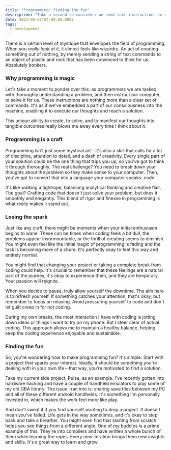 ```yaml
---
title: "Programming: finding the fun"
description: "Take a second to consider: we send text instructions to a bunch of plastic and rocks that was convinced to think for us via lightning. We are wizards!"
date: 2023-06-01T04:00:00.000Z
tags:
  - Development
---
```


There is a certain level of mystique that envelopes the field of programming. When you _really look at it,_ it almost feels like wizardry. An act of creating something out of nothing, by merely sending a string of text commands to an object of plastic and rock that has been convinced to think for us. Absolutely bonkers.

### Why programming is magic

Let's take a moment to ponder over this: as programmers we are tasked with thoroughly understanding a problem, and then instruct our computer, to solve it for us. These instructions are nothing more than a clear set of commands. It's as if we've embedded a part of our consciousness into the machine, enabling it to execute our thoughts and reach a solution.

This unique ability to create, to solve, and to manifest our thoughts into tangible outcomes really blows me away every time I think about it.

### Programming is a craft

Programming isn't just some mystical art - it's also a skill that calls for a lot of discipline, attention to detail, and a dash of creativity. Every single part of your solution could be the one thing that trips you up, so you've got to think it through thoroughly. The real challenge? You need to break down your thoughts about the problem so they make sense to your computer. Then, you've got to convert that into a language your computer speaks: code.

It's like walking a tightrope, balancing analytical thinking and creative flair. The goal? Crafting code that doesn't just solve your problem, but does it smoothly and elegantly. This blend of rigor and finesse in programming is what really makes it stand out.

### Losing the spark

Just like any craft, there might be moments when your initial enthusiasm begins to wane. These can be times when coding feels a bit dull, the problems appear insurmountable, or the thrill of creating seems to diminish. You might even feel like the initial magic of programming is fading and the task is becoming more of a chore. It's perfectly okay to feel this way and entirely normal.

You might find that changing your project or taking a complete break from coding could help. It's crucial to remember that these feelings are a natural part of the journey, it's okay to experience them, and they are temporary. Your passion will reignite.

When you decide to pause, truly allow yourself the downtime. The aim here is to refresh yourself. If something catches your attention, that's okay, but remember to focus on relaxing. Avoid pressuring yourself to code and don't let guilt creep in for not coding.

During my own breaks, the most interaction I have with coding is jotting down ideas or things I want to try on my phone. But I steer clear of actual coding. This approach allows me to maintain a healthy balance, helping keep the coding experience enjoyable and sustainable.

### Finding the fun

So, you're wondering how to make programming fun? It's simple. Start with a project that sparks your interest. Ideally, it should be something you're dealing with in your own life – that way, you're motivated to find a solution.

Take my current side project, Pulse, as an example. I've recently gotten into hardware hacking and have a couple of handheld emulators to play some of my old GBA library. The issue I ran into is: sharing save files between my PC and all of these different android handhelds. It's something I'm personally invested in, which makes the work feel more like play.

And don't sweat it if you find yourself wanting to drop a project. It doesn't mean you've failed. Life gets in the way sometimes, and it's okay to step back and take a breather. You might even find that starting from scratch helps you see things from a different angle. One of my buddies is a prime example of this. They're into compilers and have written a whole bunch of them while learning the ropes. Every new iteration brings them new insights and skills. It's a great way to learn and grow.
